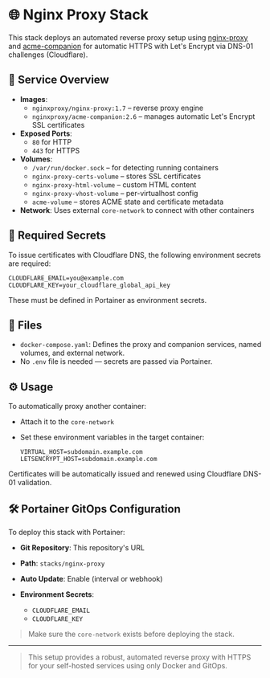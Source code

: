 # 🌐 Nginx Proxy Stack

This stack deploys an automated reverse proxy setup using [nginx-proxy](https://github.com/nginx-proxy/nginx-proxy) and [acme-companion](https://github.com/nginx-proxy/acme-companion) for automatic HTTPS with Let's Encrypt via DNS-01 challenges (Cloudflare).

## 🐳 Service Overview

- **Images**:
  - `nginxproxy/nginx-proxy:1.7` – reverse proxy engine
  - `nginxproxy/acme-companion:2.6` – manages automatic Let's Encrypt SSL certificates
- **Exposed Ports**:
  - `80` for HTTP
  - `443` for HTTPS
- **Volumes**:
  - `/var/run/docker.sock` – for detecting running containers
  - `nginx-proxy-certs-volume` – stores SSL certificates
  - `nginx-proxy-html-volume` – custom HTML content
  - `nginx-proxy-vhost-volume` – per-virtualhost config
  - `acme-volume` – stores ACME state and certificate metadata
- **Network**: Uses external `core-network` to connect with other containers

## 🔐 Required Secrets

To issue certificates with Cloudflare DNS, the following environment secrets are required:

```env
CLOUDFLARE_EMAIL=you@example.com
CLOUDFLARE_KEY=your_cloudflare_global_api_key
```

These must be defined in Portainer as environment secrets.

## 📁 Files
- `docker-compose.yaml`: Defines the proxy and companion services, named volumes, and external network.
- No `.env` file is needed — secrets are passed via Portainer.

## ⚙️ Usage

To automatically proxy another container:

- Attach it to the `core-network`
- Set these environment variables in the target container:

  ```env
  VIRTUAL_HOST=subdomain.example.com
  LETSENCRYPT_HOST=subdomain.example.com
  ```

Certificates will be automatically issued and renewed using Cloudflare DNS-01 validation.

## 🛠 Portainer GitOps Configuration

To deploy this stack with Portainer:

- **Git Repository**: This repository's URL
- **Path**: `stacks/nginx-proxy`
- **Auto Update**: Enable (interval or webhook)
- **Environment Secrets**:

  - `CLOUDFLARE_EMAIL`
  - `CLOUDFLARE_KEY`

> Make sure the `core-network` exists before deploying the stack.

---

> This setup provides a robust, automated reverse proxy with HTTPS for your self-hosted services using only Docker and GitOps.
